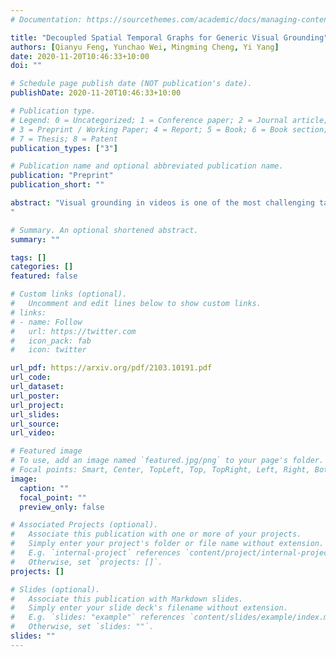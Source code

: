 ```yaml
---
# Documentation: https://sourcethemes.com/academic/docs/managing-content/

title: "Decoupled Spatial Temporal Graphs for Generic Visual Grounding"
authors: [Qianyu Feng, Yunchao Wei, Mingming Cheng, Yi Yang]
date: 2020-11-20T10:46:33+10:00
doi: ""

# Schedule page publish date (NOT publication's date).
publishDate: 2020-11-20T10:46:33+10:00

# Publication type.
# Legend: 0 = Uncategorized; 1 = Conference paper; 2 = Journal article;
# 3 = Preprint / Working Paper; 4 = Report; 5 = Book; 6 = Book section;
# 7 = Thesis; 8 = Patent
publication_types: ["3"]

# Publication name and optional abbreviated publication name.
publication: "Preprint"
publication_short: ""

abstract: "Visual grounding in videos is one of the most challenging tasks in vision-language understanding due to the diversity in the spatial composition as well as the temporal variation. Current practices concentrate mostly on performing visual grounding in static images or well-trimmed video clips. Differently, this work investigates into a general setting, e.g, untrimmed videos, which is more challenging yet practical in real-world applications. To facilitate the research of visual grounding in such a general paradigm, we elaborate a new Universal Visual Grounding (UVG) dataset, including far-ranging videos with large diversity in space and time. Besides, we propose a simple yet effective approach, named Dual Pointer Network (DP-Net), to better cope with complex corner cases by decomposing the representations of spatial context and temporal motion, and aligning them separately with the referring expression. Additionally, we further present a contrastive learning strategy to enhance the consistence of the learned representation across space and time. Extensive experiments well demonstrate the superiority of the proposed DP-Net over strong baseline methods. Code and dataset will be made available.
"

# Summary. An optional shortened abstract.
summary: ""

tags: []
categories: []
featured: false

# Custom links (optional).
#   Uncomment and edit lines below to show custom links.
# links:
# - name: Follow
#   url: https://twitter.com
#   icon_pack: fab
#   icon: twitter

url_pdf: https://arxiv.org/pdf/2103.10191.pdf
url_code:
url_dataset:
url_poster:
url_project:
url_slides:
url_source:
url_video:

# Featured image
# To use, add an image named `featured.jpg/png` to your page's folder. 
# Focal points: Smart, Center, TopLeft, Top, TopRight, Left, Right, BottomLeft, Bottom, BottomRight.
image:
  caption: ""
  focal_point: ""
  preview_only: false

# Associated Projects (optional).
#   Associate this publication with one or more of your projects.
#   Simply enter your project's folder or file name without extension.
#   E.g. `internal-project` references `content/project/internal-project/index.md`.
#   Otherwise, set `projects: []`.
projects: []

# Slides (optional).
#   Associate this publication with Markdown slides.
#   Simply enter your slide deck's filename without extension.
#   E.g. `slides: "example"` references `content/slides/example/index.md`.
#   Otherwise, set `slides: ""`.
slides: ""
---
```

